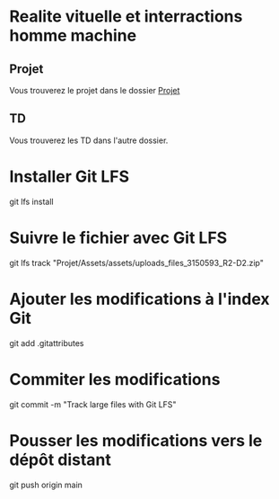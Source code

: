 # Realite vituelle et interractions homme machine

## Projet

Vous trouverez le projet dans le dossier [Projet](Projet/README.md)

## TD

Vous trouverez les TD dans l'autre dossier.

# Installer Git LFS
git lfs install

# Suivre le fichier avec Git LFS
git lfs track "Projet/Assets/assets/uploads_files_3150593_R2-D2.zip"

# Ajouter les modifications à l'index Git
git add .gitattributes

# Commiter les modifications
git commit -m "Track large files with Git LFS"

# Pousser les modifications vers le dépôt distant
git push origin main